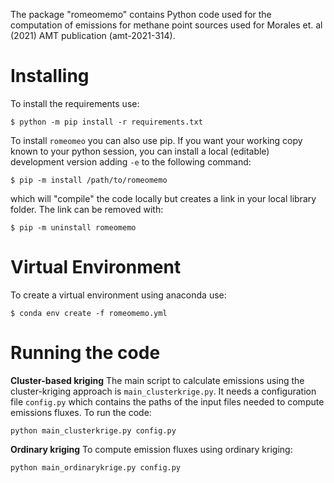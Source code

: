 The package "romeomemo" contains Python code used
for the computation of emissions for methane point
sources used for Morales et. al (2021) AMT publication
(amt-2021-314).

Installing
==========
To install the requirements use:
```
$ python -m pip install -r requirements.txt
```

To install `romeomeo` you can also use pip. If you want your
working copy known to your python session, you
can install a local (editable) development version adding
`-e` to the following command:

```
$ pip -m install /path/to/romeomemo
```
which will "compile" the code locally but creates a link in
your local library folder. The link can be removed with:
```
$ pip -m uninstall romeomemo
```

Virtual Environment
===================
To create a virtual environment using anaconda use:

```
$ conda env create -f romeomemo.yml
```

Running the code
================
**Cluster-based kriging**
The main script to calculate emissions using the cluster-kriging
approach is `main_clusterkrige.py`. It needs a configuration file `config.py` which contains the paths of the input files needed to compute emissions fluxes. To run the code:
```
python main_clusterkrige.py config.py
```

**Ordinary kriging**
To compute emission fluxes using ordinary kriging:
```
python main_ordinarykrige.py config.py
```

